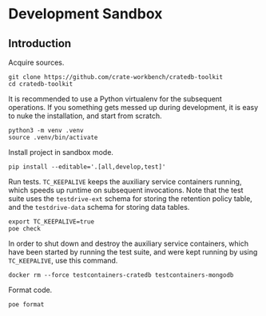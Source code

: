 # Development Sandbox

## Introduction

Acquire sources.
```shell
git clone https://github.com/crate-workbench/cratedb-toolkit
cd cratedb-toolkit
```

It is recommended to use a Python virtualenv for the subsequent operations.
If you something gets messed up during development, it is easy to nuke the
installation, and start from scratch.
```shell
python3 -m venv .venv
source .venv/bin/activate
```

Install project in sandbox mode.
```shell
pip install --editable='.[all,develop,test]'
```

Run tests. `TC_KEEPALIVE` keeps the auxiliary service containers running, which
speeds up runtime on subsequent invocations. Note that the test suite uses the
`testdrive-ext` schema for storing the retention policy table, and the
`testdrive-data` schema for storing data tables.
```shell
export TC_KEEPALIVE=true
poe check
```

In order to shut down and destroy the auxiliary service containers, which have
been started by running the test suite, and were kept running by using 
`TC_KEEPALIVE`, use this command.
```shell
docker rm --force testcontainers-cratedb testcontainers-mongodb
```

Format code.
```shell
poe format
```
